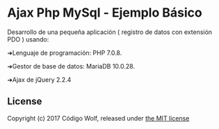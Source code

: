 # Ajax Php MySql - Ejemplo Básico

Desarrollo de una pequeña aplicación ( registro de datos con extensión PDO ) usando:

➜Lenguaje de programación: PHP 7.0.8.

➜Gestor de base de datos: MariaDB 10.0.28.

➜Ajax de jQuery 2.2.4

## License

Copyright (c) 2017 Código Wolf, released under [the MIT license](https://github.com/CodigoWolf/Ajax-Php-MySql/blob/master/LICENSE)
